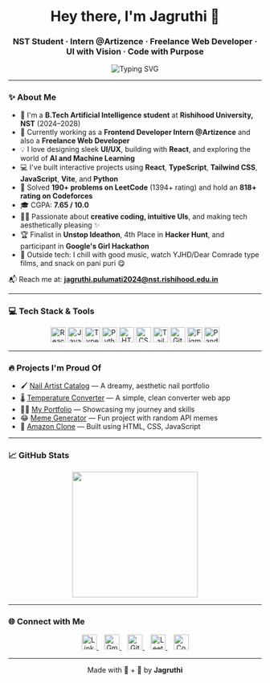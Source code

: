 <h1 align="center">Hey there, I'm Jagruthi 👋</h1>
<h3 align="center">NST Student · Intern @Artizence · Freelance Web Developer · UI with Vision · Code with Purpose</h3>

<p align="center">
  <img src="https://readme-typing-svg.herokuapp.com?font=Fira+Code&size=22&duration=4000&pause=1000&color=00C896&width=500&lines=Frontend+Developer+%7C+AI+Enthusiast+%7C+React+Lover;Building+with+Vision+%F0%9F%92%AB;Always+learning%2C+always+growing+%E2%9C%A8" alt="Typing SVG" />
</p>

---

### ✨ About Me

- 🌸 I'm a **B.Tech Artificial Intelligence student** at **Rishihood University, NST** (2024–2028)
- 💼 Currently working as a **Frontend Developer Intern @Artizence** and also a **Freelance Web Developer**
- 💡 I love designing sleek **UI/UX**, building with **React**, and exploring the world of **AI and Machine Learning**
- 💻 I've built interactive projects using **React**, **TypeScript**, **Tailwind CSS**, **JavaScript**, **Vite**, and **Python**
- 💪 Solved **190+ problems on LeetCode** (1394+ rating) and hold an **818+ rating on Codeforces**
- 🎓 CGPA: **7.65 / 10.0**
- 👩‍🎨 Passionate about **creative coding, intuitive UIs**, and making tech aesthetically pleasing ✨
- 🏆 Finalist in **Unstop Ideathon**, 4th Place in **Hacker Hunt**, and participant in **Google's Girl Hackathon**
- 🌈 Outside tech: I chill with good music, watch YJHD/Dear Comrade type films, and snack on pani puri 😋

📬 Reach me at: **jagruthi.pulumati2024@nst.rishihood.edu.in**

---

### 💻 Tech Stack & Tools

<p align="center">
  <img src="https://cdn.jsdelivr.net/gh/devicons/devicon/icons/react/react-original.svg" height="30" alt="React" />
  <img src="https://cdn.jsdelivr.net/gh/devicons/devicon/icons/javascript/javascript-original.svg" height="30" alt="JavaScript" />
  <img src="https://cdn.jsdelivr.net/gh/devicons/devicon/icons/typescript/typescript-original.svg" height="30" alt="TypeScript" />
  <img src="https://cdn.jsdelivr.net/gh/devicons/devicon/icons/python/python-original.svg" height="30" alt="Python" />
  <img src="https://cdn.jsdelivr.net/gh/devicons/devicon/icons/html5/html5-original.svg" height="30" alt="HTML" />
  <img src="https://cdn.jsdelivr.net/gh/devicons/devicon/icons/css3/css3-original.svg" height="30" alt="CSS3" />
  <img src="https://img.icons8.com/color/48/000000/tailwindcss.png" height="30" alt="Tailwind CSS"/>
  <img src="https://cdn.jsdelivr.net/gh/devicons/devicon/icons/git/git-original.svg" height="30" alt="Git" />
  <img src="https://cdn.jsdelivr.net/gh/devicons/devicon/icons/figma/figma-original.svg" height="30" alt="Figma" />
  <img src="https://cdn.jsdelivr.net/gh/devicons/devicon/icons/pandas/pandas-original.svg" height="30" alt="Pandas" />
</p>

---

### 🔥 Projects I'm Proud Of

- 🖌️ [Nail Artist Catalog](https://getnailedbyaish-catalog.vercel.app/) — A dreamy, aesthetic nail portfolio
- 🌡️ [Temperature Converter](https://tempconvor.netlify.app/) — A simple, clean converter web app
- 👩‍💻 [My Portfolio](https://jagruthiportfolio2007.vercel.app/) — Showcasing my journey and skills
- 😂 [Meme Generator](https://meme-generator-jade-rho.vercel.app/) — Fun project with random API memes
- 🛒 [Amazon Clone](https://amazonclone77.netlify.app/) — Built using HTML, CSS, JavaScript

---

### 📈 GitHub Stats

<p align="center">
  <img src="https://github-readme-stats.vercel.app/api?username=Jag2007&show_icons=true&theme=radical" height="250" />
</p>

---

### 🌐 Connect with Me

<p align="center">
  <a href="https://www.linkedin.com/public-profile/settings?trk=d_flagship3_profile_self_view_public_profile" target="_blank">
    <img src="https://cdn.jsdelivr.net/gh/devicons/devicon/icons/linkedin/linkedin-original.svg" height="30" alt="LinkedIn" />
  </a>
  &nbsp;&nbsp;
  <a href="mailto:jagruthi.pulumati2024@nst.rishihood.edu.in">
    <img src="https://img.icons8.com/color/48/000000/gmail--v1.png" height="30" alt="Gmail"/>
  </a>
  &nbsp;&nbsp;
  <a href="https://github.com/Jag2007" target="_blank">
    <img src="https://cdn.jsdelivr.net/gh/devicons/devicon/icons/github/github-original.svg" height="30" alt="GitHub" />
  </a>
  &nbsp;&nbsp;
  <a href="https://leetcode.com/u/jagruthi_07/" target="_blank">
    <img src="https://img.icons8.com/external-tal-revivo-shadow-tal-revivo/24/external-level-up-your-coding-skills-and-quickly-land-a-job-logo-shadow-tal-revivo.png" height="30" alt="LeetCode"/>
  </a>
  &nbsp;&nbsp;
  <a href="https://codeforces.com/profile/jagruthip20077" target="_blank">
    <img src="https://img.icons8.com/external-tal-revivo-color-tal-revivo/24/external-codeforces-programming-competitions-and-contests-programming-community-logo-color-tal-revivo.png" height="30" alt="Codeforces"/>
  </a>
</p>

---

<p align="center">
  Made with 🧠 + 💖 by <strong>Jagruthi</strong>
</p>
